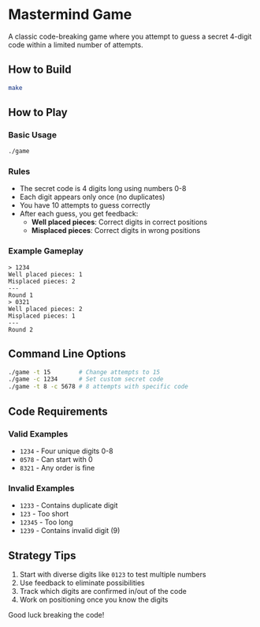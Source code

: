 # Mastermind Game

A classic code-breaking game where you attempt to guess a secret 4-digit code within a limited number of attempts.

## How to Build

```bash
make
```

## How to Play

### Basic Usage
```bash
./game
```

### Rules
- The secret code is 4 digits long using numbers 0-8
- Each digit appears only once (no duplicates)
- You have 10 attempts to guess correctly
- After each guess, you get feedback:
  - **Well placed pieces**: Correct digits in correct positions
  - **Misplaced pieces**: Correct digits in wrong positions

### Example Gameplay
```
> 1234
Well placed pieces: 1
Misplaced pieces: 2
---
Round 1
> 0321
Well placed pieces: 2
Misplaced pieces: 1
---
Round 2
```

## Command Line Options

```bash
./game -t 15        # Change attempts to 15
./game -c 1234      # Set custom secret code
./game -t 8 -c 5678 # 8 attempts with specific code
```

## Code Requirements

### Valid Examples
- `1234` - Four unique digits 0-8
- `0578` - Can start with 0
- `8321` - Any order is fine

### Invalid Examples
- `1233` - Contains duplicate digit
- `123` - Too short
- `12345` - Too long  
- `1239` - Contains invalid digit (9)

## Strategy Tips

1. Start with diverse digits like `0123` to test multiple numbers
2. Use feedback to eliminate possibilities
3. Track which digits are confirmed in/out of the code
4. Work on positioning once you know the digits

Good luck breaking the code!
